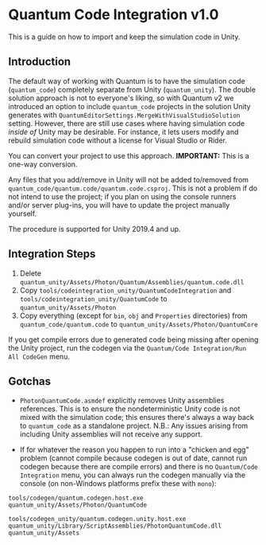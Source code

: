 # Quantum Code Integration v1.0

This is a guide on how to import and keep the simulation code in Unity.


## Introduction

The default way of working with Quantum is to have the simulation code (`quantum_code`) completely separate from Unity (`quantum_unity`). The double solution approach is not to everyone's liking, so with Quantum v2 we introduced an option to include `quantum_code` projects in the solution Unity generates with `QuantumEditorSettings.MergeWithVisualStudioSolution` setting. However, there are still use cases where having simulation code *inside of* Unity may be desirable. For instance, it lets users modify and rebuild simulation code without a license for Visual Studio or Rider.

You can convert your project to use this approach. 
**IMPORTANT:** This is a one-way conversion. 

Any files that you add/remove in Unity will not be added to/removed from `quantum_code/quantum.code/quantum.code.csproj`. This is not a problem if do not intend to use the project; if you plan on using the console runners and/or server plug-ins, you will have to update the project manually yourself.

The procedure is supported for Unity 2019.4 and up.


## Integration Steps

1. Delete `quantum_unity/Assets/Photon/Quantum/Assemblies/quantum.code.dll`
2. Copy `tools/codeintegration_unity/QuantumCodeIntegration` and `tools/codeintegration_unity/QuantumCode` to `quantum_unity/Assets/Photon`
3. Copy everything (except for `bin`, `obj` and `Properties` directories) from `quantum_code/quantum.code` to `quantum_unity/Assets/Photon/QuantumCore`

If you get compile errors due to generated code being missing after opening the Unity project, run the codegen via the `Quantum/Code Integration/Run All CodeGen` menu.


## Gotchas

* `PhotonQuantumCode.asmdef` explicitly removes Unity assemblies references. This is to ensure the nondeterministic Unity code is not mixed with the simulation code; this ensures there's always a way back to `quantum_code` as a standalone project. 
N.B.: Any issues arising from including Unity assemblies will not receive any support.

* If for whatever the reason you happen to run into a "chicken and egg" problem (cannot compile because codegen is out of date, cannot run codegen because there are compile errors) and there is no `Quantum/Code Integration` menu, you can always run the codegen manually via the console (on non-Windows platforms prefix these with `mono`):

`tools/codegen/quantum.codegen.host.exe quantum_unity/Assets/Photon/QuantumCode`

`tools/codegen_unity/quantum.codegen.unity.host.exe quantum_unity/Library/ScriptAssemblies/PhotonQuantumCode.dll quantum_unity/Assets`